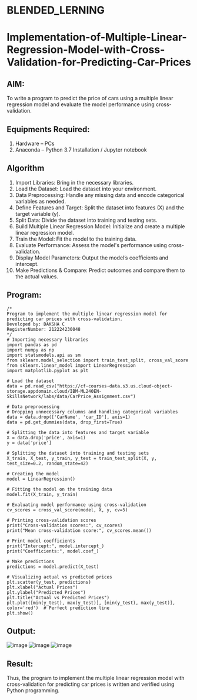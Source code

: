 # BLENDED_LERNING
# Implementation-of-Multiple-Linear-Regression-Model-with-Cross-Validation-for-Predicting-Car-Prices

## AIM:
To write a program to predict the price of cars using a multiple linear regression model and evaluate the model performance using cross-validation.

## Equipments Required:
1. Hardware – PCs
2. Anaconda – Python 3.7 Installation / Jupyter notebook

## Algorithm
1. Import Libraries: Bring in the necessary libraries.
2. Load the Dataset: Load the dataset into your environment.
3. Data Preprocessing: Handle any missing data and encode categorical variables as needed.
4. Define Features and Target: Split the dataset into features (X) and the target variable (y).
5. Split Data: Divide the dataset into training and testing sets.
6. Build Multiple Linear Regression Model: Initialize and create a multiple linear regression model.
7. Train the Model: Fit the model to the training data.
8. Evaluate Performance: Assess the model's performance using cross-validation.
9. Display Model Parameters: Output the model’s coefficients and intercept.
10. Make Predictions & Compare: Predict outcomes and compare them to the actual values.

## Program:
```
/*
Program to implement the multiple linear regression model for predicting car prices with cross-validation.
Developed by: DAKSHA C
RegisterNumber: 212224230048
*/
# Importing necessary libraries
import pandas as pd
import numpy as np
import statsmodels.api as sm
from sklearn.model_selection import train_test_split, cross_val_score
from sklearn.linear_model import LinearRegression
import matplotlib.pyplot as plt

# Load the dataset
data = pd.read_csv("https://cf-courses-data.s3.us.cloud-object-storage.appdomain.cloud/IBM-ML240EN-SkillsNetwork/labs/data/CarPrice_Assignment.csv")

# Data preprocessing
# Dropping unnecessary columns and handling categorical variables
data = data.drop(['CarName', 'car_ID'], axis=1)
data = pd.get_dummies(data, drop_first=True)

# Splitting the data into features and target variable
X = data.drop('price', axis=1)
y = data['price']

# Splitting the dataset into training and testing sets
X_train, X_test, y_train, y_test = train_test_split(X, y, test_size=0.2, random_state=42)

# Creating the model
model = LinearRegression()

# Fitting the model on the training data
model.fit(X_train, y_train)

# Evaluating model performance using cross-validation
cv_scores = cross_val_score(model, X, y, cv=5)

# Printing cross-validation scores
print("Cross-validation scores:", cv_scores)
print("Mean cross-validation score:", cv_scores.mean())

# Print model coefficients
print("Intercept:", model.intercept_)
print("Coefficients:", model.coef_)

# Make predictions
predictions = model.predict(X_test)

# Visualizing actual vs predicted prices
plt.scatter(y_test, predictions)
plt.xlabel("Actual Prices")
plt.ylabel("Predicted Prices")
plt.title("Actual vs Predicted Prices")
plt.plot([min(y_test), max(y_test)], [min(y_test), max(y_test)], color='red')  # Perfect prediction line
plt.show()
```

## Output:
![image](https://github.com/user-attachments/assets/0c77de6c-956f-46b8-b102-b55fce3164b0)
![image](https://github.com/user-attachments/assets/7a872c64-607e-4576-b429-8a438730cc8c)
![image](https://github.com/user-attachments/assets/b6db3fa9-8a23-4645-883d-a1d3aca4ef21)


## Result:
Thus, the program to implement the multiple linear regression model with cross-validation for predicting car prices is written and verified using Python programming.

